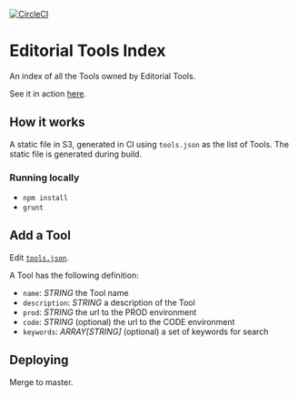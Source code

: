 [![CircleCI](https://circleci.com/gh/guardian/ed-tools-index.svg?style=svg)](https://circleci.com/gh/guardian/ed-tools-index)

# Editorial Tools Index

An index of all the Tools owned by Editorial Tools.

See it in action [here](https://tools-gutools-co-uk.s3-eu-west-1.amazonaws.com/index.html).

## How it works
A static file in S3, generated in CI using `tools.json` as the list of Tools. The static file is generated during build.

### Running locally
- `npm install`
- `grunt`


## Add a Tool
Edit [`tools.json`](./tools.json).

A Tool has the following definition:
- `name`: _STRING_ the Tool name
- `description`: _STRING_ a description of the Tool
- `prod`: _STRING_ the url to the PROD environment
- `code`: _STRING_ (optional) the url to the CODE environment
- `keywords`: _ARRAY[STRING]_ (optional) a set of keywords for search

## Deploying
Merge to master.
